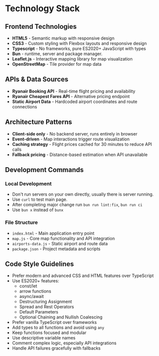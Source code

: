 # Technology Stack

## Frontend Technologies

- **HTML5** - Semantic markup with responsive design
- **CSS3** - Custom styling with Flexbox layouts and responsive design
- **Typescript** - No frameworks, pure ES2020+ JavaScript with types
- **Bun** - runtime, server and package manager.
- **Leaflet.js** - Interactive mapping library for map visualization
- **OpenStreetMap** - Tile provider for map data

## APIs & Data Sources

- **Ryanair Booking API** - Real-time flight pricing and availability
- **Ryanair Cheapest Fares API** - Alternative pricing endpoint
- **Static Airport Data** - Hardcoded airport coordinates and route connections

## Architecture Patterns

- **Client-side only** - No backend server, runs entirely in browser
- **Event-driven** - Map interactions trigger route visualization
- **Caching strategy** - Flight prices cached for 30 minutes to reduce API calls
- **Fallback pricing** - Distance-based estimation when API unavailable

## Development Commands

### Local Development

- Don't run servers on your own directly, usually there is server running.
- Use `curl` to test main page.
- After completing major change run `bun run lint:fix`, `bun run ci`
- Use `bun x` instead of `bunx`

### File Structure

- `index.html` - Main application entry point
- `map.js` - Core map functionality and API integration
- `airports-data.js` - Static airport and route data
- `package.json` - Project metadata and scripts

## Code Style Guidelines

- Prefer modern and advanced CSS and HTML features over TypeScript 
- Use ES2020+ features:
  - const/let
  - arrow functions
  - async/await
  - Destructuring Assignment
  - Spread and Rest Operators
  - Default Parameters
  - Optional Chaining and Nullish Coalescing
- Prefer vanilla TypeScript over frameworks
- Add types to all functions and avoid using `any` 
- Keep functions focused and modular
- Use descriptive variable names
- Comment complex logic, especially API integrations
- Handle API failures gracefully with fallbacks
